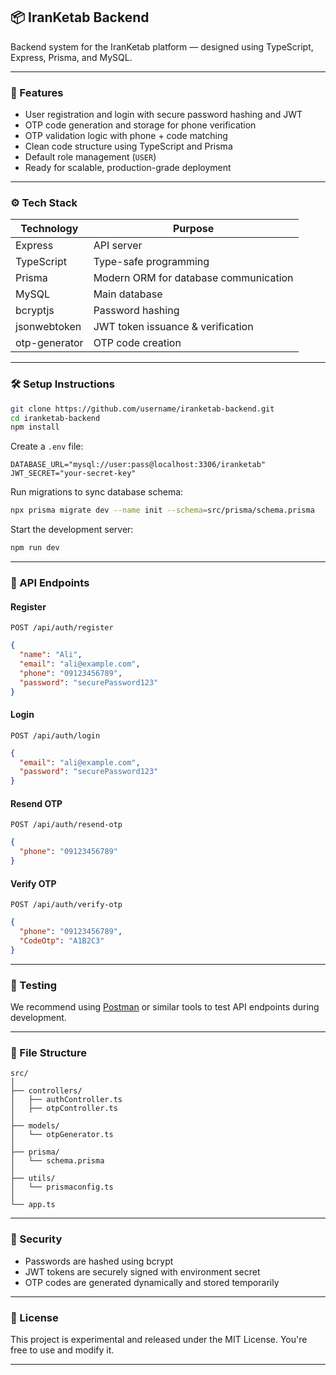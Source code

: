 ## 📦 IranKetab Backend

Backend system for the IranKetab platform — designed using TypeScript, Express, Prisma, and MySQL.

---

### 🚀 Features

- User registration and login with secure password hashing and JWT
- OTP code generation and storage for phone verification
- OTP validation logic with phone + code matching
- Clean code structure using TypeScript and Prisma
- Default role management (`USER`)
- Ready for scalable, production-grade deployment

---

### ⚙️ Tech Stack

| Technology    | Purpose                               |
| ------------- | ------------------------------------- |
| Express       | API server                            |
| TypeScript    | Type-safe programming                 |
| Prisma        | Modern ORM for database communication |
| MySQL         | Main database                         |
| bcryptjs      | Password hashing                      |
| jsonwebtoken  | JWT token issuance & verification     |
| otp-generator | OTP code creation                     |

---

### 🛠️ Setup Instructions

```bash
git clone https://github.com/username/iranketab-backend.git
cd iranketab-backend
npm install
```

Create a `.env` file:

```env
DATABASE_URL="mysql://user:pass@localhost:3306/iranketab"
JWT_SECRET="your-secret-key"
```

Run migrations to sync database schema:

```bash
npx prisma migrate dev --name init --schema=src/prisma/schema.prisma
```

Start the development server:

```bash
npm run dev
```

---

### 📌 API Endpoints

#### Register

`POST /api/auth/register`

```json
{
  "name": "Ali",
  "email": "ali@example.com",
  "phone": "09123456789",
  "password": "securePassword123"
}
```

#### Login

`POST /api/auth/login`

```json
{
  "email": "ali@example.com",
  "password": "securePassword123"
}
```

#### Resend OTP

`POST /api/auth/resend-otp`

```json
{
  "phone": "09123456789"
}
```

#### Verify OTP

`POST /api/auth/verify-otp`

```json
{
  "phone": "09123456789",
  "CodeOtp": "A1B2C3"
}
```

---

### 🧪 Testing

We recommend using [Postman](https://www.postman.com/) or similar tools to test API endpoints during development.

---

### 📁 File Structure

```
src/
│
├── controllers/
│   ├── authController.ts
│   ├── otpController.ts
│
├── models/
│   └── otpGenerator.ts
│
├── prisma/
│   └── schema.prisma
│
├── utils/
│   └── prismaconfig.ts
│
└── app.ts
```

---

### 🔐 Security

- Passwords are hashed using bcrypt
- JWT tokens are securely signed with environment secret
- OTP codes are generated dynamically and stored temporarily

---

### 📜 License

This project is experimental and released under the MIT License. You're free to use and modify it.

---
